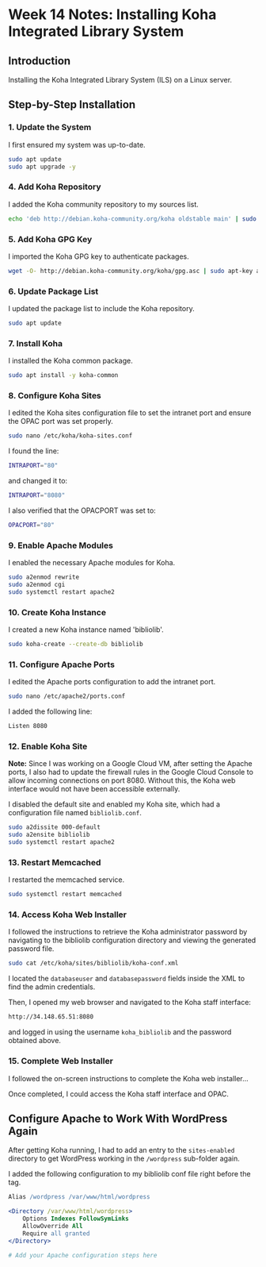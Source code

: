 # Week 14 Notes: Installing Koha Integrated Library System

## Introduction

Installing the Koha Integrated Library System (ILS) on a Linux server. 

## Step-by-Step Installation

### 1. Update the System

I first ensured my system was up-to-date.

```bash
sudo apt update
sudo apt upgrade -y
```


### 4. Add Koha Repository

I added the Koha community repository to my sources list.

```bash
echo 'deb http://debian.koha-community.org/koha oldstable main' | sudo tee /etc/apt/sources.list.d/koha.list
```

### 5. Add Koha GPG Key

I imported the Koha GPG key to authenticate packages.

```bash
wget -O- http://debian.koha-community.org/koha/gpg.asc | sudo apt-key add -
```

### 6. Update Package List

I updated the package list to include the Koha repository.

```bash
sudo apt update
```

### 7. Install Koha

I installed the Koha common package.

```bash
sudo apt install -y koha-common
```

### 8. Configure Koha Sites

I edited the Koha sites configuration file to set the intranet port and ensure the OPAC port was set properly.

```bash
sudo nano /etc/koha/koha-sites.conf
```

I found the line:

```bash
INTRAPORT="80"
```

and changed it to:

```bash
INTRAPORT="8080"
```

I also verified that the OPACPORT was set to:

```bash
OPACPORT="80"
```



### 9. Enable Apache Modules

I enabled the necessary Apache modules for Koha.

```bash
sudo a2enmod rewrite
sudo a2enmod cgi
sudo systemctl restart apache2
```

### 10. Create Koha Instance

I created a new Koha instance named 'bibliolib'.

```bash
sudo koha-create --create-db bibliolib
```

### 11. Configure Apache Ports

I edited the Apache ports configuration to add the intranet port.

```bash
sudo nano /etc/apache2/ports.conf
```

I added the following line:

```bash
Listen 8080
```

### 12. Enable Koha Site

**Note:** Since I was working on a Google Cloud VM, after setting the Apache ports, I also had to update the firewall rules in the Google Cloud Console to allow incoming connections on port 8080. Without this, the Koha web interface would not have been accessible externally.

I disabled the default site and enabled my Koha site, which had a configuration file named `bibliolib.conf`.

```bash
sudo a2dissite 000-default
sudo a2ensite bibliolib
sudo systemctl restart apache2
```

### 13. Restart Memcached

I restarted the memcached service.

```bash
sudo systemctl restart memcached
```

### 14. Access Koha Web Installer

I followed the instructions to retrieve the Koha administrator password by navigating to the bibliolib configuration directory and viewing the generated password file.

```bash
sudo cat /etc/koha/sites/bibliolib/koha-conf.xml
```

I located the `databaseuser` and `databasepassword` fields inside the XML to find the admin credentials.

Then, I opened my web browser and navigated to the Koha staff interface:

```bash
http://34.148.65.51:8080
```

and logged in using the username `koha_bibliolib` and the password obtained above.

### 15. Complete Web Installer

I followed the on-screen instructions to complete the Koha web installer...

Once completed, I could access the Koha staff interface and OPAC.

## Configure Apache to Work With WordPress Again

After getting Koha running, I had to add an entry to the `sites-enabled` directory to get WordPress working in the `/wordpress` sub-folder again.

I added the following configuration to my bibliolib conf file right before the </VirtualHost> tag.

```apache
Alias /wordpress /var/www/html/wordpress

<Directory /var/www/html/wordpress>
    Options Indexes FollowSymLinks
    AllowOverride All
    Require all granted
</Directory>
```

```bash
# Add your Apache configuration steps here
```

